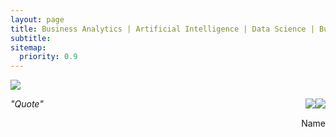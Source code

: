 ```yaml
---
layout: page
title: Business Analytics | Artificial Intelligence | Data Science | Business Consulting
subtitle:
sitemap:
  priority: 0.9
---
```


<img src="{{ '/assets/img/alexey.jpeg' | prepend: site.baseurl }}" id="about-img">
<br>
<p><span style="float: right; "><img src="{{ '/assets/img/alexey_face.jpeg' | prepend: site.baseurl }}"     id="about-img"></span></p>

<div>
    <p><span style="float: right; "><img src="{{ '/assets/img/alexey_face.jpeg' | prepend: site.baseurl }}"     id="about-img"></span></p>
	<p><i>"Quote"</i></p>
	<p><span style="float: right; ">Name</span></p>
</div>
